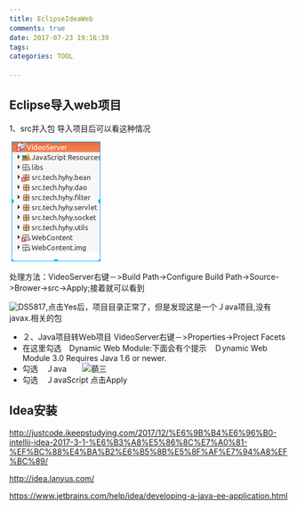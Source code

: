 ```yaml
---
title: EclipseIdeaWeb
comments: true
date: 2017-07-23 19:16:39
tags: 
categories: TOOL

---
```

##  Eclipse导入web项目

1、src并入包
导入项目后可以看这种情况

​    ![DS712](EclipseIdeaWeb\DS712.png)


处理方法：VideoServer右键－>Build Path->Configure Build Path->Source->Brower->src->Apply;接着就可以看到

![DS5817](EclipseDWeb\DS5817.png),点击Yes后，项目目录正常了，但是发现这是一个Ｊava项目,没有javax.相关的包

- ２、Java项目转Ｗeb项目
VideoServer右键－>Properties->Project Facets
- 在这里勾选　Dynamic Web Module:下面会有个提示　Ｄynamic Web Module 3.0 Requires Java 1.6 or newer.
- 勾选　Ｊava　　![藐三](EclipseDWeb/DS3156.png)
- 勾选　ＪavaScript
点击Apply

##  Idea安装
http://justcode.ikeepstudying.com/2017/12/%E6%9B%B4%E6%96%B0-intellij-idea-2017-3-1-%E6%B3%A8%E5%86%8C%E7%A0%81-%EF%BC%88%E4%BA%B2%E6%B5%8B%E5%8F%AF%E7%94%A8%EF%BC%89/

http://idea.lanyus.com/

https://www.jetbrains.com/help/idea/developing-a-java-ee-application.html





